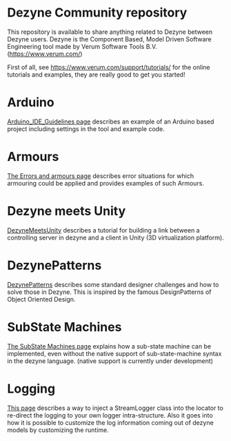 # Dezyne Community repository

This repository is available to share anything related to Dezyne between Dezyne users. Dezyne is the Component Based, Model Driven Software Engineering tool made by Verum Software Tools B.V. (https://www.verum.com/)

First of all, see https://www.verum.com/support/tutorials/ for the online tutorials and examples, they are really good to get you started!

# Arduino

[Arduino_IDE_Guidelines page](https://github.com/VerumSoftwareTools/DezyneCommunity/tree/master/Arduino_IDE_Guidelines) describes an example of an Arduino based project including settings in the tool and example code.

# Armours

[The Errors and armours page](https://github.com/VerumSoftwareTools/DezyneCommunity/tree/master/Error_situations_and_armours) describes error situations for which armouring could be applied and provides examples of such Armours.

# Dezyne meets Unity

[DezyneMeetsUnity](https://github.com/VerumSoftwareTools/DezyneCommunity/tree/master/DezyneMeetsUnity) describes a tutorial for building a link between a controlling server in dezyne and a client in Unity (3D virtualization platform).

# DezynePatterns

[DezynePatterns](https://github.com/VerumSoftwareTools/DezyneCommunity/tree/master/DezynePatterns) describes some standard designer challenges and how to solve those in Dezyne. This is inspired by the famous DesignPatterns of Object Oriented Design.

# SubState Machines

[The SubState Machines page](https://github.com/VerumSoftwareTools/DezyneCommunity/tree/master/substatemachine_Dezyne2_5_x) explains how a sub-state machine can be implemented, even without the native support of sub-state-machine syntax in the dezyne language. (native support is currently under development)

# Logging

[This page](https://github.com/VerumSoftwareTools/DezyneCommunity/tree/master/logging) describes a way to inject a StreamLogger class into the locator to re-direct the logging to your own logger intra-structure. Also it goes into how it is possible to customize the log information coming out of dezyne models by customizing the runtime.
